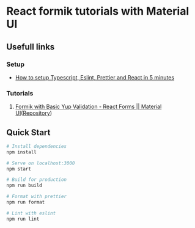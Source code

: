 # React formik tutorials with Material UI

## Usefull links

### Setup

- [How to setup Typescript, Eslint, Prettier and React in 5 minutes](https://itnext.io/how-to-setup-typescript-eslint-prettier-and-react-in-5-minutes-44cfe8af5081)

### Tutorials

1. [Formik with Basic Yup Validation - React Forms || Material UI](https://www.youtube.com/watch?v=IwbgS2LZugw&ab_channel=Codenemy)([Repository](https://github.com/vikas62081/YT/tree/basicFormValidation))

## Quick Start

```bash
# Install dependencies
npm install

# Serve on localhost:3000
npm start

# Build for production
npm run build

# Format with prettier
npm run format

# Lint with eslint
npm run lint
```
